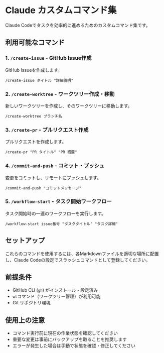 # Claude カスタムコマンド集

Claude Codeでタスクを効率的に進めるためのカスタムコマンド集です。

## 利用可能なコマンド

### 1. `/create-issue` - GitHub Issue作成
GitHub Issueを作成します。

```
/create-issue タイトル "詳細説明"
```

### 2. `/create-worktree` - ワークツリー作成・移動
新しいワークツリーを作成し、そのワークツリーに移動します。

```
/create-worktree ブランチ名
```

### 3. `/create-pr` - プルリクエスト作成
プルリクエストを作成します。

```
/create-pr "PR タイトル" "PR 概要"
```

### 4. `/commit-and-push` - コミット・プッシュ
変更をコミットし、リモートにプッシュします。

```
/commit-and-push "コミットメッセージ"
```

### 5. `/workflow-start` - タスク開始ワークフロー
タスク開始時の一連のワークフローを実行します。

```
/workflow-start issue番号 "タスクタイトル" "タスク詳細"
```

## セットアップ

これらのコマンドを使用するには、各Markdownファイルを適切な場所に配置し、Claude Codeの設定でスラッシュコマンドとして登録してください。

## 前提条件

- GitHub CLI (`gh`) がインストール・設定済み
- `wt`コマンド（ワークツリー管理）が利用可能
- Git リポジトリ環境

## 使用上の注意

- コマンド実行前に現在の作業状態を確認してください
- 重要な変更は事前にバックアップを取ることを推奨します
- エラーが発生した場合は手動で状態を確認・修正してください